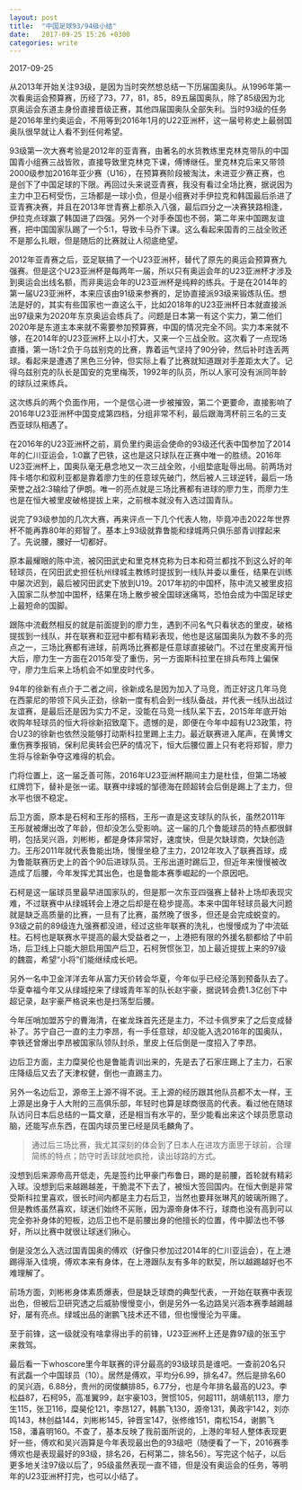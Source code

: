 ```yaml
---
layout: post
title:  "中国足球93/94级小结"
date:   2017-09-25 15:26 +0300
categories: write
---
```


2017-09-25

从2013年开始关注93级，是因为当时突然想总结一下历届国奥队。从1996年第一次看奥运会预算赛，历经了73，77，81，85，89五届国奥队，除了85级因为北京奥运会东道主身份直接晋级正赛，其他四届国奥队全部失利。当时93级的任务是2016年里约奥运会，不用等到2016年1月的U22亚洲杯，这一届号称史上最弱国奥队很早就让人看不到任何希望。

93级第一次大赛考验是2012年的亚青赛，由著名的水货教练里克林克带队的中国国青小组赛三战皆败，直接导致里克林克下课，傅博继任。里克林克后来又带领2000级参加2016年亚少赛（U16），在预算赛阶段被淘汰，未进亚少赛正赛，也是创下了中国足球的下限。再回过头来说亚青赛，我没有看过全场比赛，据说因为主力中卫石柯受伤，三场都是一球小负，但是小组赛对手伊拉克和韩国最后杀进了亚青赛决赛，并且在2013年世青赛上都杀入八强，最后四分之一决赛狭路相逢，伊拉克点球赢了韩国进了四强。另外一个对手泰国也不弱，第二年来中国踢友谊赛，把中国国家队踢了一个5:1，导致卡马乔下课。这么看起来国青的三战全败还不是那么扎眼，但是随后的比赛就让人彻底绝望。

2012年亚青赛之后，亚足联搞了一个U23亚洲杯，替代了原先的奥运会预算赛九强赛。但是这个U23亚洲杯是每两年一届，所以只有奥运会年的U23亚洲杯才涉及到奥运会出线名额，而非奥运会年的U23亚洲杯是纯粹的练兵。于是在2014年的第一届U23亚洲杯，本来应该由91级来参赛的，足协直接派93级来锻炼队伍。想法是好的，其实有些国家也一直这么干，比如2018年的U23亚洲杯日本就直接派出97级来为2020年东京奥运会练兵了。问题是日本第一有这个实力，第二他们2020年是东道主本来就不需要参加预算赛，中国的情况完全不同。实力本来就不够，在2014年的U23亚洲杯上以小打大，又来一个三战全败。这次看了一点现场直播，第一场1:2负于乌兹别克的比赛，靠着运气坚持了90分钟，然后补时连丢两球。看起来是遭遇了黑色三分钟，但实际上看了比赛就知道跟对手差距太大了。记得乌兹别克的队长是国安的克里梅茨，1992年的队员，所以人家可没有派同年龄的球队过来练兵。

这次练兵的两个负面作用，一个是信心进一步被摧毁，第二个更要命，直接影响了2016年U23亚洲杯中国变成第四档，分组非常不利，最后跟海湾杯前三名的三支西亚球队相遇了。

在2016年的U23亚洲杯之前，肩负里约奥运会使命的93级还代表中国参加了2014年的仁川亚运会，1:0赢了巴铁，这也是这只球队在正赛中唯一的胜绩。2016年U23亚洲杯上，国奥队毫无悬念地又一次三战全败，小组垫底耻辱出局。前两场对阵卡塔尔和叙利亚都是靠着廖力生的任意球先破门，然后被人三球逆转，最后一场荣誉之战2:3输给了伊朗。唯一的亮点就是三场比赛都有进球的廖力生，而廖力生也是在恒大被里皮破格提拔上来，之前根本就没有入选过国青队。

说完了93级参加的几次大赛，再来评点一下几个代表人物，毕竟冲击2022年世界杯不能再靠80年的郑智了。基本上93级就靠鲁能和绿城两只俱乐部青训撑起来了。先说腰，腰好一切都好。

原本最耀眼的陈中流，被冈田武史和里克林克称为日本和荷兰都找不到这么好的年轻球员，在冈田武史担任杭州绿城主教练时提拔到一线队并委以重任，结果在训练中屡次迟到，最后被冈田武史下放到U19。2017年初的中国杯，陈中流又被里皮招入国家二队参加中国杯，结果在场上散步被全国球迷痛骂，恐怕会成为中国足球史上最短命的国脚。

跟陈中流截然相反的就是前面提到的廖力生，遇到不问名气只看状态的里皮，破格提拔到一线队，并在联赛和亚冠中都有精彩表现，他也是这届国奥队为数不多的亮点之一，三场比赛都有进球，前两场比赛都是任意球直接破门。不过在里皮离开恒大后，廖力生一方面在2015年受了重伤，另一方面斯科拉里在排兵布阵上偏保守，廖力生后来上场机会不如里皮时代多。

94年的徐新有点介于二者之间，徐新成名是因为加入了马竞，而正好这几年马竞在西蒙尼的带领下风头正劲，徐新一度有机会到一线队备战，并代表一线队出战过友谊赛，是最后还是因为实力不足，没能在马竞一线队呆下去，2015年年底开始收购年轻球员的恒大将徐新招致麾下。遗憾的是，即便在今年中超有U23政策，符合U23的徐新也依然没能够打动斯科拉里踢上主力。最近联赛进入尾声，在黄博文重伤赛季报销，保利尼奥转会巴萨的情况下，恒大后腰位置上只有老将郑智，廖力生将与徐新争夺这难得的机会。

门将位置上，这一届乏善可陈，2016年U23亚洲杯期间主力是杜佳，但第二场被红牌罚下，替补是张一诺。联赛中绿城的邹德海在顾超转会后倒是踢上了主力，但水平也很不稳定。

后卫方面，原本是石柯和王彤的搭档，王彤一直是这支球队的队长，虽然2011年王彤就被爆出改了年龄，但却没怎么受影响。这一届的几个鲁能球员的特点都很鲜明，包括吴兴涵，刘彬彬，都是身体非常好，速度快，但是欠缺球商，欠缺创造力。王彤2011年就代表鲁能出场，慢慢坐稳了主力，2012年攻入了联赛首球，成为鲁能联赛历史上的首个90后进球队员。王彤出道时踢后卫，但近年来慢慢被改造成了后腰，今年发挥尤其出色，也是鲁能本赛季崛起的一个原因吧。

石柯是这一届球员里最早进国家队的，但是那一次东亚四强赛上替补上场却表现灾难，不过联赛中从绿城转会上港之后却是在稳步提高。本来中国年轻球员最大问题就是缺乏高质量的比赛，一旦有了比赛，虽然晚了很多，但还是会完成蜕变的。93级之前的89级连九强赛都没进，经过这些年联赛的洗礼，也慢慢成为了中流砥柱。石柯也是联赛水平提高的最大受益者之一，上港把有限的外援名额都给了中前场，后卫线上只能大胆启用国产后卫，石柯贺惯张卫，加上最近提拔上来的97级的魏震，希望“小将”们能继续成长吧。

另外一名中卫金洋洋去年从富力天价转会华夏，今年似乎已经沦落到预备队去了。华夏幸福今年又从绿城挖来了绿城青年军的队长赵宇豪，据说转会费1.3亿创下中超记录，赵宇豪严格说来也是扫荡型后腰。

今年压哨加盟苏宁的曹海清，在崔龙珠首先还是主力，不过卡佩罗来了之后变成替补了。苏宁自己一直的主力李昂，有一手任意球，却没能入选2016年的国奥队，李铁还曾爆出李昂被国家队领队封杀，里皮上任后倒是一度招入了李昂。

边后卫方面，主力糜昊伦也是鲁能青训出来的，先是去了石家庄踢上了主力，石家庄降级后又去了天津权健，倒也一直踢主力。

另外一名边后卫，源帝王上源不得不说。王上源的经历跟其他队员都不太一样，王上源是出身于人大附的三高俱乐部，年轻时也算是球商很高的代表。看过他在随球队访问日本后总结的一篇文章，还是相当有水平的，至少能看出来这个球员愿意动脑，还能写点东西，在国内球员里已经是凤毛麟角了。

>通过后三场比赛，我尤其深刻的体会到了日本人在进攻方面思于球前，合理简练的特点；防守时丢球就地疯抢，读出球路的方式。

没想到后来源帝高开低走，先是签约比甲豪门布鲁日，踢的是前腰，首轮就有精彩入球。没想到后来越踢越差，干脆混不下去了，被恒大签回国内。在恒大倒是非常受斯科拉里喜欢，很长时间内都是主力右后卫，当然也要拜张琳芃的玻璃所赐了。但是教练虽然喜欢，球迷们始终不买账，因为源帝身体不行，球商也没有高到可以完全弥补身体的短板，边后卫也不是前腰出身的他擅长的位置，传中脚法也不够好，所以比赛中就很让球迷们揪心。

倒是没怎么入选过国青国奥的傅欢（好像只参加过2014年的仁川亚运会），在上港踢得渐入佳境，傅欢本来有身体，在上港跟队友有多年的默契，所以越踢越好也不难理解了。

前场方面，刘彬彬身体素质爆表，但是缺乏球商的典型代表，一开始在联赛中表现出色，但被后卫研究透之后威胁慢慢变小，倒是另外一名边路吴兴涵本赛季越踢越好，屡有亮点。绿城出品的谢鹏飞技术还不错，但也慢慢沦为平庸。

至于前锋，这一级就没有啥拿得出手的前锋，U23亚洲杯上还是靠97级的张玉宁来救驾。

最后看一下whoscore里今年联赛的评分最高的93级球员是谁吧。一查前20名只有武磊一个中国球员（10）。居然是傅欢，平均分6.99，排名47。然后是排名60的吴兴涵，6.88分，贵州的闵俊麟排85，6.77分，也是今年排名最高的U23。李松益87，石柯95，高准翼99，赵宇豪103，贺惯105，何超111，胡靖航113，廖力生115，张卫116，糜昊伦121，李昂127，韩鹏飞130，源帝131，黄政宇142，刘亦鸣143，林创益144，刘彬彬145，钟晋宝147，张修维151，南松154，谢鹏飞158，潘喜明160。不查了，基本反映了我前面所说的，上港的年轻人整体表现更好一些，傅欢和吴兴涵算是今年表现最出色的93级吧（随便看了一下，2016赛季傅欢也是表现最好的93级，排名26，石柯第二，排名56）。写完这个帖子，以后更多地关注97级以后了，95级虽然表现一直不错，但是没有奥运会的任务，等明年的U23亚洲杯打完，也可以小结了。

<!--end-->
